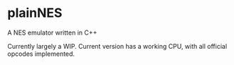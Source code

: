# plainNES
A NES emulator written in C++

Currently largely a WIP. Current version has a working CPU, with all official opcodes implemented.
